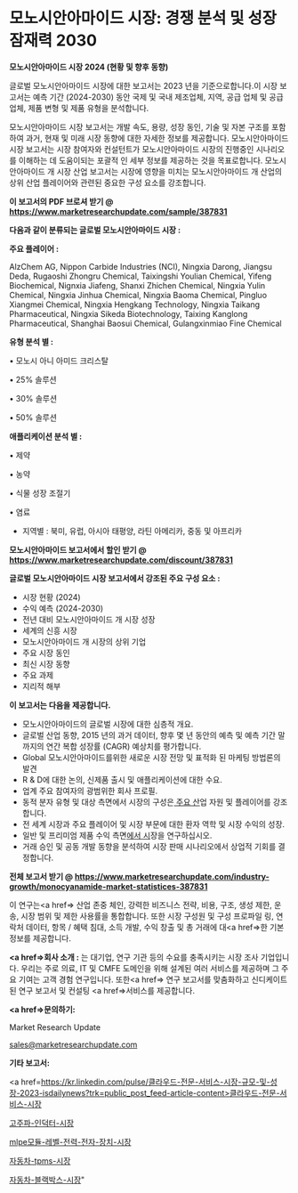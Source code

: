 # 모노시안아마이드 시장: 경쟁 분석 및 성장 잠재력 2030

<strong>모노시안아마이드 시장 2024 (현황 및 향후 동향)</strong>

글로벌 모노시안아마이드 시장에 대한 보고서는 2023 년을 기준으로합니다.이 시장 보고서는 예측 기간 (2024-2030) 동안 국제 및 국내 제조업체, 지역, 공급 업체 및 공급 업체, 제품 변형 및 제품 유형을 분석합니다.

모노시안아마이드 시장 보고서는 개발 속도, 용량, 성장 동인, 기술 및 자본 구조를 포함하여 과거, 현재 및 미래 시장 동향에 대한 자세한 정보를 제공합니다. 모노시안아마이드 시장 보고서는 시장 참여자와 컨설턴트가 모노시안아마이드 시장의 진행중인 시나리오를 이해하는 데 도움이되는 포괄적 인 세부 정보를 제공하는 것을 목표로합니다. 모노시안아마이드 개 시장 산업 보고서는 시장에 영향을 미치는 모노시안아마이드 개 산업의 상위 산업 플레이어와 관련된 중요한 구성 요소를 강조합니다.



<strong>이 보고서의 PDF 브로셔 받기 @ <a href=https://www.marketresearchupdate.com/sample/387831>https://www.marketresearchupdate.com/sample/387831</a></strong>



<strong>다음과 같이 분류되는 글로벌 모노시안아마이드 시장 :</strong>



<strong>주요 플레이어 :</strong>

AlzChem AG, Nippon Carbide Industries (NCI), Ningxia Darong, Jiangsu Deda, Rugaoshi Zhongru Chemical, Taixingshi Youlian Chemical, Yifeng Biochemical, Nignxia Jiafeng, Shanxi Zhichen Chemical, Ningxia Yulin Chemical, Ningxia Jinhua Chemical, Ningxia Baoma Chemical, Pingluo Xiangmei Chemical, Ningxia Hengkang Technology, Ningxia Taikang Pharmaceutical, Ningxia Sikeda Biotechnology, Taixing Kanglong Pharmaceutical, Shanghai Baosui Chemical, Gulangxinmiao Fine Chemical



<strong>유형 분석 별 :</strong>

• 모노시 아니 아미드 크리스탈

• 25% 솔루션

• 30% 솔루션

• 50% 솔루션



<strong>애플리케이션 분석 별 :</strong>

• 제약

• 농약

• 식물 성장 조절기

• 염료

<ul>
  <li>지역별 : 북미, 유럽, 아시아 태평양, 라틴 아메리카, 중동 및 아프리카</li>
</ul>


<strong>모노시안아마이드 보고서에서 할인 받기 @ <a href=https://www.marketresearchupdate.com/discount/387831>https://www.marketresearchupdate.com/discount/387831</a></strong>



<strong>글로벌 모노시안아마이드 시장 보고서에서 강조된 주요 구성 요소 :</strong>
<ul>
  <li>시장 현황 (2024)</li>
  <li>수익 예측 (2024-2030)</li>
  <li>전년 대비 모노시안아마이드 개 시장 성장</li>
  <li>세계의 신흥 시장</li>
  <li>모노시안아마이드 개 시장의 상위 기업</li>
  <li>주요 시장 동인</li>
  <li>최신 시장 동향</li>
  <li>주요 과제</li>
  <li>지리적 해부</li>
</ul>


<strong>이 보고서는 다음을 제공합니다.</strong>
<ul>
  <li>모노시안아마이드의 글로벌 시장에 대한 심층적 개요.</li>
  <li>글로벌 산업 동향, 2015 년의 과거 데이터, 향후 몇 년 동안의 예측 및 예측 기간 말까지의 연간 복합 성장률 (CAGR) 예상치를 평가합니다.</li>
  <li>Global 모노시안아마이드를위한 새로운 시장 전망 및 표적화 된 마케팅 방법론의 발견</li>
  <li>R &amp; D에 대한 논의, 신제품 출시 및 애플리케이션에 대한 수요.</li>
  <li>업계 주요 참여자의 광범위한 회사 프로필.</li>
  <li>동적 분자 유형 및 대상 측면에서 시장의 구성은<a href=> 주요 산</a>업 자원 및 플레이어를 강조합니다.</li>
  <li>전 세계 시장과 주요 플레이어 및 시장 부문에 대한 환자 역학 및 시장 수익의 성장.</li>
  <li>일반 및 프리미엄 제품 수익 측면<a href=>에서 시</a>장을 연구하십시오.</li>
  <li>거래 승인 및 공동 개발 동향을 분석하여 시장 판매 시나리오에서 상업적 기회를 결정합니다.</li>
</ul>



<strong>전체 보고서 받기 @ <a href=https://www.marketresearchupdate.com/industry-growth/monocyanamide-market-statistices-387831>https://www.marketresearchupdate.com/industry-growth/monocyanamide-market-statistices-387831</a></strong>

이 연구는<a href=> 산업 존중</a> 체인, 강력한 비즈니스 전략, 비용, 구조, 생성 제한, 운송, 시장 범위 및 제한 사용률을 통합합니다. 또한 시장 구성원 및 구성 프로파일 링, 연락처 데이터, 항목 / 혜택 침대, 소득 개발, 수익 창출 및 총 거래에 대<a href=>한 기본 </a>정보를 제공합니다.



<strong><a href=>회사 소</a>개 :</strong>
는 대기업, 연구 기관 등의 수요를 충족시키는 시장 조사 기업입니다. 우리는 주로 의료, IT 및 CMFE 도메인을 위해 설계된 여러 서비스를 제공하며 그 주요 기여는 고객 경험 연구입니다. 또한<a href=> 연구 보</a>고서를 맞춤화하고 신디케이트 된 연구 보고서 및 컨설팅 <a href=>서비스</a>를 제공합니다.



<strong><a href=>문의하기:</a></strong>

Market Research Update

sales@marketresearchupdate.com



<strong>기타 보고서:</strong>

<a href=https://kr.linkedin.com/pulse/클라우드-전문-서비스-시장-규모-및-성장-2023-isdailynews?trk=public_post_feed-article-content>클라우드-전문-서비스-시장</a>

<a href=https://www.linkedin.com/pulse/고주파-인덕터-시장-동향-및-성장-전망-consumer-connection-chronicles-24-/>고주파-인덕터-시장</a>

<a href=https://www.linkedin.com/pulse/mlpe모듈-레벨-전력-전자-장치-시장-진입-전략-및-위험-평가2029년-isdailynews-otx5f/>mlpe모듈-레벨-전력-전자-장치-시장</a>

<a href=https://www.linkedin.com/pulse/자동차-tpms-시장-동향-및-성장-전망-analytics-alchemy-360-analysis-cj2cf/>자동차-tpms-시장</a>

<a href=https://www.linkedin.com/pulse/자동차-블랙박스-시장-현재-및-미래-성장-2030-consumer-connection-chronicles-24--hqevf/>자동차-블랙박스-시장</a>"
